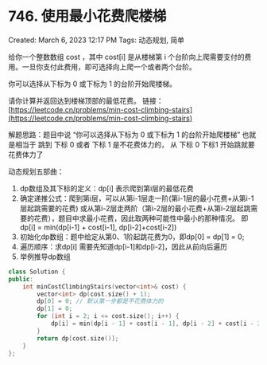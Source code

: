 # 746. 使用最小花费爬楼梯

Created: March 6, 2023 12:17 PM
Tags: 动态规划, 简单

给你一个整数数组 cost ，其中 cost[i] 是从楼梯第 i 个台阶向上爬需要支付的费用。一旦你支付此费用，即可选择向上爬一个或者两个台阶。

你可以选择从下标为 0 或下标为 1 的台阶开始爬楼梯。

请你计算并返回达到楼梯顶部的最低花费。
链接：[https://leetcode.cn/problems/min-cost-climbing-stairs](https://leetcode.cn/problems/min-cost-climbing-stairs)

解题思路：题目中说 “你可以选择从下标为 0 或下标为 1 的台阶开始爬楼梯” 也就是相当于 跳到 下标 0 或者 下标 1 是不花费体力的， 从 下标 0 下标1 开始跳就要花费体力了

动态规划五部曲：

1. dp数组及其下标的定义：dp[i] 表示爬到第i层的最低花费
2. 确定递推公式：爬到第i层，可以从第i-1层走一阶(第i-1层的最小花费+从第i-1层起跳需要的花费) 或从第i-2层走两阶（第i-2层的最小花费+从第i-2层起跳需要的花费），题目中求最小花费，因此取两种可能性中最小的那种情况。 即 dp[i] = min(dp[i-1] + cost[i-1], dp[i-2]+cost[i-2])
3. 初始化dp数组：题中给定从第0、1阶起跳花费为0，即dp[0] = dp[1] = 0;
4. 遍历顺序：求dp[i] 需要先知道dp[i-1]和dp[i-2]，因此从前向后遍历
5. 举例推导dp数组

```cpp
class Solution {
public:
    int minCostClimbingStairs(vector<int>& cost) {
        vector<int> dp(cost.size() + 1);
        dp[0] = 0; // 默认第一步都是不花费体力的
        dp[1] = 0;
        for (int i = 2; i <= cost.size(); i++) {
            dp[i] = min(dp[i - 1] + cost[i - 1], dp[i - 2] + cost[i - 2]);
        }
        return dp[cost.size()];
    }
};
```